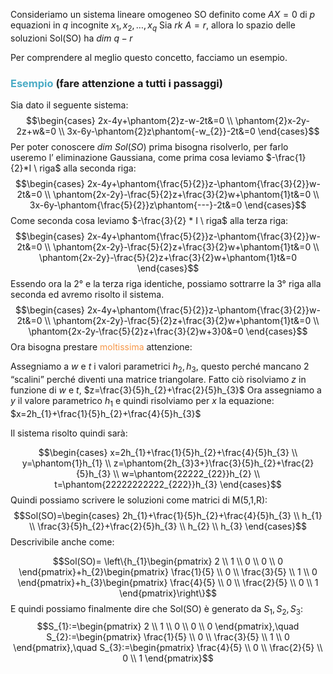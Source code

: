 Consideriamo un sistema lineare omogeneo SO definito come $AX=0$ di $p$ equazioni in $q$ incognite $x_{1},x_{2},\dots,x_{q}$
Sia $rk \ A=r$, allora lo spazio delle soluzioni Sol(SO) ha $dim \ q-r$

Per comprendere al meglio questo concetto, facciamo un esempio.

### <font color="#4bacc6">Esempio</font> (fare attenzione a tutti i passaggi)
Sia dato il seguente sistema:
$$\begin{cases}
2x-4y+\phantom{2}z-w-2t&=0 \\
\phantom{2}x-2y-2z+w&=0 \\
3x-6y-\phantom{2}z\phantom{-w_{2}}-2t&=0
\end{cases}$$
Per poter conoscere $dim \ Sol(SO)$ prima bisogna risolverlo, per farlo useremo l’ eliminazione Gaussiana, come prima cosa leviamo $-\frac{1}{2}*I \ riga$ alla seconda riga:
$$\begin{cases}
2x-4y+\phantom{\frac{5}{2}}z-\phantom{\frac{3}{2}}w-2t&=0 \\
\phantom{2x-2y}-\frac{5}{2}z+\frac{3}{2}w+\phantom{1}t&=0 \\
3x-6y-\phantom{\frac{5}{2}}z\phantom{---}-2t&=0
\end{cases}$$
Come seconda cosa leviamo $-\frac{3}{2} * I \ riga$ alla terza riga:
$$\begin{cases}
2x-4y+\phantom{\frac{5}{2}}z-\phantom{\frac{3}{2}}w-2t&=0 \\
\phantom{2x-2y}-\frac{5}{2}z+\frac{3}{2}w+\phantom{1}t&=0 \\
\phantom{2x-2y}-\frac{5}{2}z+\frac{3}{2}w+\phantom{1}t&=0
\end{cases}$$
Essendo ora la 2° e la terza riga identiche, possiamo sottrarre la 3° riga alla seconda ed avremo risolto il sistema.
$$\begin{cases}
2x-4y+\phantom{\frac{5}{2}}z-\phantom{\frac{3}{2}}w-2t&=0 \\
\phantom{2x-2y}-\frac{5}{2}z+\frac{3}{2}w+\phantom{1}t&=0 \\
\phantom{2x-2y-\frac{5}{2}z+\frac{3}{2}w+3}0&=0
\end{cases}$$
Ora bisogna prestare <font color="#f79646">moltissima</font> attenzione:

Assegniamo a $w$ e $t$ i valori parametrici $h_{2},h_{3}$, questo perché mancano 2 “scalini” perché diventi una matrice triangolare.
Fatto ciò risolviamo $z$ in funzione di $w$ e $t$, $z=\frac{3}{5}h_{2}+\frac{2}{5}h_{3}$
Ora assegniamo a $y$ il valore parametrico $h_{1}$ e quindi risolviamo per $x$ la equazione:
$x=2h_{1}+\frac{1}{5}h_{2}+\frac{4}{5}h_{3}$

Il sistema risolto quindi sarà:

$$\begin{cases}
x=2h_{1}+\frac{1}{5}h_{2}+\frac{4}{5}h_{3} \\
y=\phantom{1}h_{1} \\
z=\phantom{2h_{3}3+}\frac{3}{5}h_{2}+\frac{2}{5}h_{3} \\
w=\phantom{22222_{22}}h_{2} \\
t=\phantom{22222222222_{222}}h_{3}
\end{cases}$$
Quindi possiamo scrivere le soluzioni come matrici di M(5,1,R):
$$Sol(SO)=\begin{cases}
2h_{1}+\frac{1}{5}h_{2}+\frac{4}{5}h_{3}  \\
h_{1} \\
\frac{3}{5}h_{2}+\frac{2}{5}h_{3} \\
h_{2} \\
h_{3}
\end{cases}$$
Descrivibile anche come:

$$Sol(SO)= \left\{h_{1}\begin{pmatrix}
2 \\
1 \\
0 \\
0 \\
0
\end{pmatrix}+h_{2}\begin{pmatrix}
\frac{1}{5} \\
0 \\
\frac{3}{5} \\
1 \\
0
\end{pmatrix}+h_{3}\begin{pmatrix}
\frac{4}{5} \\
0 \\
\frac{2}{5} \\
0 \\
1
\end{pmatrix}\right\}$$
E quindi possiamo finalmente dire che Sol(SO) è generato da $S_{1},S_{2},S_{3}$:
$$S_{1}:=\begin{pmatrix}
2 \\
1 \\
0 \\
0 \\
0
\end{pmatrix},\quad S_{2}:=\begin{pmatrix}
\frac{1}{5} \\
0 \\
\frac{3}{5} \\
1 \\
0
\end{pmatrix},\quad S_{3}:=\begin{pmatrix}
\frac{4}{5} \\
0 \\
\frac{2}{5} \\
0 \\
1
\end{pmatrix}$$

